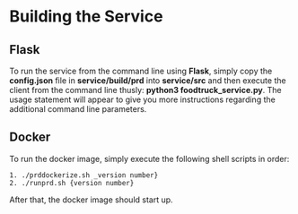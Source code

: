 # Building the Service

## Flask

To run the service from the command line using **Flask**, simply copy the **config.json** file in **service/build/prd** into **service/src** and then  execute the client from the command line thusly: **python3 foodtruck_service.py**. The usage statement will appear to give you more instructions regarding the additional command line parameters.

## Docker

To run the docker image, simply execute the following shell scripts in order:

    1. ./prddockerize.sh _version number}
    2. ./runprd.sh {version number}

After that, the docker image should start up.